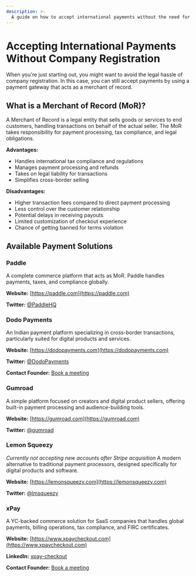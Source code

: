 ```yaml
---
description: >-
  A guide on how to accept international payments without the need for a legal entity. This document explains the concept of a Merchant of Record (MoR), outlines its advantages and disadvantages, and provides a list of available payment solutions.
---
```


# Accepting International Payments Without Company Registration

When you're just starting out, you might want to avoid the legal hassle of company registration. In this case, you can still accept payments by using a payment gateway that acts as a merchant of record.

## What is a Merchant of Record (MoR)?

A Merchant of Record is a legal entity that sells goods or services to end customers, handling transactions on behalf of the actual seller. The MoR takes responsibility for payment processing, tax compliance, and legal obligations.

**Advantages:**
- Handles international tax compliance and regulations
- Manages payment processing and refunds
- Takes on legal liability for transactions
- Simplifies cross-border selling

**Disadvantages:**
- Higher transaction fees compared to direct payment processing
- Less control over the customer relationship
- Potential delays in receiving payouts
- Limited customization of checkout experience
- Chance of getting banned for terms violation

## Available Payment Solutions

### Paddle
A complete commerce platform that acts as MoR. Paddle handles payments, taxes, and compliance globally.

**Website:** [https://paddle.com](https://paddle.com)

**Twitter:** [@PaddleHQ](https://x.com/PaddleHQ)

### Dodo Payments
An Indian payment platform specializing in cross-border transactions, particularly suited for digital products and services.

**Website:** [https://dodopayments.com](https://dodopayments.com)

**Twitter:** [@DodoPayments](https://x.com/DodoPayments)

**Contact Founder:** [Book a meeting](https://cal.dodopayments.com/team/dodopayments)

### Gumroad
A simple platform focused on creators and digital product sellers, offering built-in payment processing and audience-building tools.

**Website:** [https://gumroad.com](https://gumroad.com)

**Twitter:** [@gumroad](https://x.com/gumroad)

### Lemon Squeezy
*Currently not accepting new accounts after Stripe acquisition*
A modern alternative to traditional payment processors, designed specifically for digital products and software.

**Website:** [https://lemonsqueezy.com](https://lemonsqueezy.com)

**Twitter:** [@lmsqueezy](https://x.com/lmsqueezy)

### xPay
A YC-backed commerce solution for SaaS companies that handles global payments, billing operations, tax compliance, and FIRC certificates.

**Website:** [https://www.xpaycheckout.com](https://www.xpaycheckout.com)

**LinkedIn:** [xpay-checkout](https://www.linkedin.com/company/xpay-checkout/)

**Contact Founder:** [Book a meeting](https://calendly.com/aniket-vem/talk-payments-with-xpay-global)
